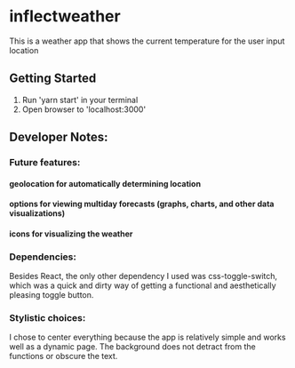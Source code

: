 # inflectweather

This is a weather app that shows the current temperature for the user input location

## Getting Started
1. Run 'yarn start' in your terminal
2. Open browser to 'localhost:3000'

## Developer Notes:

### Future features:
#### geolocation for automatically determining location
#### options for viewing multiday forecasts (graphs, charts, and other data visualizations)
#### icons for visualizing the weather

### Dependencies:
Besides React, the only other dependency I used was css-toggle-switch, which was a quick and dirty way of getting a functional and aesthetically pleasing toggle button.

### Stylistic choices:
I chose to center everything because the app is relatively simple and works well as a dynamic page. The background does not detract from the functions or obscure the text.
